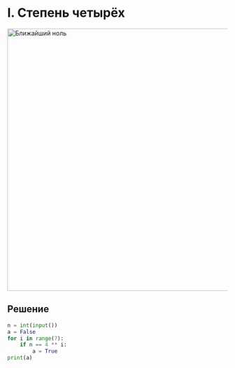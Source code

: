 # I. Степень четырёх

<img src="https://github.com/PavelKirushev/yandex/assets/137924137/48c56e6e-5fbc-4589-a4f5-18a15c6d3970" alt="Ближайший ноль" width="600">

## Решение
```python
n = int(input())
a = False
for i in range(7):
    if n == 4 ** i:
        a = True
print(a)

```
